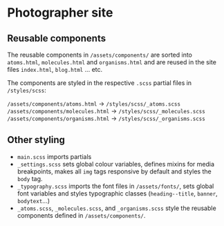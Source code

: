 # Photographer site

## Reusable components
The reusable components in `/assets/components/` are sorted into `atoms.html`, `molecules.html` and `organisms.html` and are reused in the site files `index.html`, `blog.html` ... etc. 

The components are styled in the respective `.scss` partial files in `/styles/scss`:

`/assets/components/atoms.html` -> `/styles/scss/_atoms.scss`
`/assets/components/molecules.html` -> `/styles/scss/_molecules.scss`
`/assets/components/organisms.html` -> `/styles/scss/_organisms.scss`

## Other styling

* `main.scss` imports partials
* `_settings.scss` sets global colour variables, defines mixins for media breakpoints, makes all `img` tags responsive by default and styles the `body` tag.
* `_typography.scss` imports the font files in `/assets/fonts/`, sets global font variables and styles typographic classes (`heading--title`, `banner`, `bodytext`...)
* `_atoms.scss`, `_molecules.scss`, and `_organisms.scss` style the reusable components defined in `/assets/components/`. 
